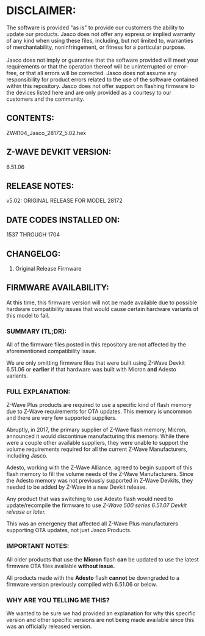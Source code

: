 # DISCLAIMER:
The software is provided "as is" to provide our customers the ability to update our products. Jasco does not offer any express or implied warranty of any kind when using these files, including, but not limited to, warranties of merchantability, noninfringement, or fitness for a particular purpose.<br>
<br>
Jasco does not imply or guarantee that the software provided will meet your requirements or that the operation thereof will be uninterrupted or error-free, or that all errors will be corrected. Jasco does not assume any responsibility for product errors related to the use of the software contained within this repository. Jasco does not offer support on flashing firmware to the devices listed here and are only provided as a courtesy to our customers and the community.

## CONTENTS:
ZW4104_Jasco_28172_5.02.hex

## Z-WAVE DEVKIT VERSION:
6.51.06

## RELEASE NOTES:
v5.02: ORIGINAL RELEASE FOR MODEL 28172

## DATE CODES INSTALLED ON:
1537 THROUGH 1704

## CHANGELOG:
1. Original Release Firmware

## FIRMWARE AVAILABILITY:

At this time, this firmware version will not be made available due to possible hardware compatibility issues that would cause certain hardware variants of this model to fail.

### SUMMARY (TL;DR):

All of the firmware files posted in this repository are not affected by the aforementioned compatibility issue.

We are only omitting firmware files that were built using Z-Wave Devkit 6.51.06 or <b>earlier</b> if that hardware was built with Micron <b>and</b> Adesto variants.

### FULL EXPLANATION:

Z-Wave Plus products are required to use a specific kind of flash memory due to Z-Wave requirements for OTA updates. This memory is uncommon and there are very few supported suppliers.

Abruptly, in 2017, the primary supplier of Z-Wave flash memory, Micron, announced it would discontinue manufacturing this memory. While there were a couple other available suppliers, they were unable to support the volume requirements required for all the current Z-Wave Manufacturers, including Jasco.

Adesto, working with the Z-Wave Alliance, agreed to begin support of this flash memory to fill the volume needs of the Z-Wave Manufacturers. Since the Adesto memory was not previously supported in Z-Wave Devkits, they needed to be added by Z-Wave in a new Devkit release.

Any product that was switching to use Adesto flash would need to update/recompile the firmware to use <i>Z-Wave 500 series 6.51.07 Devkit release or later.</i>

This was an emergency that affected all Z-Wave Plus manufacturers supporting OTA updates, not just Jasco Products.

### IMPORTANT NOTES:

All older products that use the <b>Micron</b> flash <b>can</b> be updated to use the latest firmware OTA files available <b>without issue.</b>

All products made with the <b>Adesto</b> flash <b>cannot</b> be downgraded to a firmware version previously compiled with 6.51.06 or below.

### WHY ARE YOU TELLING ME THIS?

We wanted to be sure we had provided an explanation for why this specific version and other specific versions are not being made available since this was an officially released version.